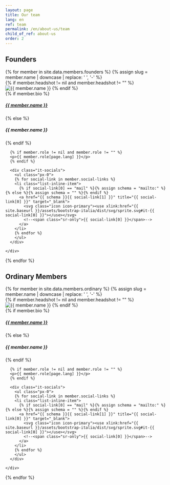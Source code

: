```yaml
---
layout: page
title: Our team
lang: en
ref: team
permalink: /en/about-us/team
child_of_ref: about-us
order: 2
---
```


## Founders

<div class="card-columns">
  {% for member in site.data.members.founders %}
  {% assign slug = member.name | downcase | replace: ' ', '-' %}
  <div class="card border rounded">
    {% if member.headshot != nil and member.headshot != "" %}
    <img class="card-img-top" src="/assets/images/headshots/{{ slug }}.{{ member.headshot }}" alt="{{ member.name }}">
    {% endif %}
    <div class="card-body">
      {% if member.bio %}
        <a href="/en/about-us/bio/{{ slug }}" class="card-link"><h5 class="card-title">{{ member.name }}</h5></a>
      {% else %}
        <h5 class="card-title">{{ member.name }}</h5>
      {% endif %}

      {% if member.role != nil and member.role != "" %}
      <p>{{ member.role[page.lang] }}</p>
      {% endif %}

      <div class="it-socials">
        <ul class="px-0">
        {% for social-link in member.social-links %}
        <li class="list-inline-item">
          {% if social-link[0] == "mail" %}{% assign schema = "mailto:" %}{% else %}{% assign schema = "" %}{% endif %}
          <a href="{{ schema }}{{ social-link[1] }}" title="{{ social-link[0] }}" target="_blank">
            <svg class="icon icon-primary"><use xlink:href="{{ site.baseurl }}/assets/bootstrap-italia/dist/svg/sprite.svg#it-{{ social-link[0] }}"></use></svg>
            <!--<span class="sr-only">{{ social-link[0] }}</span>-->
          </a>
        </li>
        {% endfor %}
        </ul>
      </div>

    </div>
  </div>
  {% endfor %}
</div>

## Ordinary Members

<div class="card-columns">
  {% for member in site.data.members.ordinary %}
  {% assign slug = member.name | downcase | replace: ' ', '-' %}
  <div class="card border rounded">
    {% if member.headshot != nil and member.headshot != "" %}
    <img class="card-img-top" src="/assets/images/headshots/{{ slug }}.{{ member.headshot }}" alt="{{ member.name }}">
    {% endif %}
    <div class="card-body">
      {% if member.bio %}
        <a href="/en/about-us/bio/{{ slug }}" class="card-link"><h5 class="card-title">{{ member.name }}</h5></a>
      {% else %}
        <h5 class="card-title">{{ member.name }}</h5>
      {% endif %}

      {% if member.role != nil and member.role != "" %}
      <p>{{ member.role[page.lang] }}</p>
      {% endif %}

      <div class="it-socials">
        <ul class="px-0">
        {% for social-link in member.social-links %}
        <li class="list-inline-item">
          {% if social-link[0] == "mail" %}{% assign schema = "mailto:" %}{% else %}{% assign schema = "" %}{% endif %}
          <a href="{{ schema }}{{ social-link[1] }}" title="{{ social-link[0] }}" target="_blank">
            <svg class="icon icon-primary"><use xlink:href="{{ site.baseurl }}/assets/bootstrap-italia/dist/svg/sprite.svg#it-{{ social-link[0] }}"></use></svg>
            <!--<span class="sr-only">{{ social-link[0] }}</span>-->
          </a>
        </li>
        {% endfor %}
        </ul>
      </div>

    </div>
  </div>
  {% endfor %}
</div>
